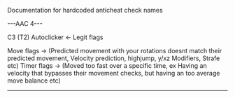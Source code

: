 Documentation for hardcoded anticheat check names

---AAC 4---

C3 (T2) Autoclicker <- Legit flags

Move flags -> (Predicted movement with your rotations doesnt match their predicted movement, Velocity prediction, highjump, y/xz Modifiers, Strafe etc)
Timer flags -> (Moved too fast over a specific time, ex Having an velocity that bypasses their movement checks, but having an too average move balance etc)


-----------
